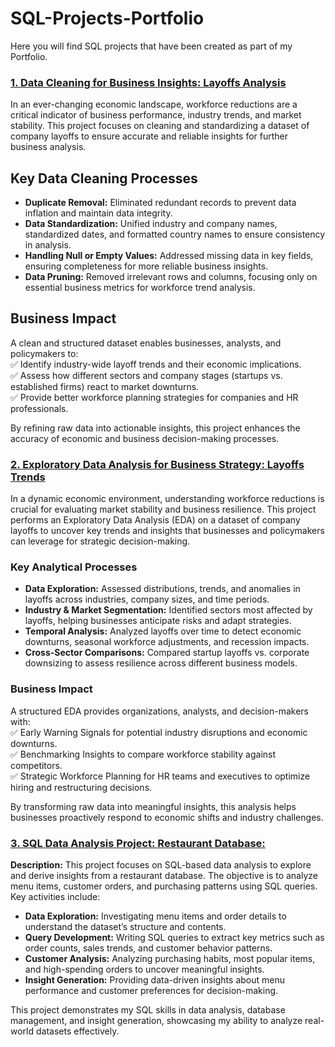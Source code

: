 # SQL-Projects-Portfolio
Here you will find SQL projects that have been created as part of my Portfolio. 


### [**1. Data Cleaning for Business Insights: Layoffs Analysis**](https://github.com/laugima/SQL-Projects-Portfolio/blob/main/PROJECT%201%20-%20Data%20Cleaning%20for%20Business%20Insights%3A%20Layoffs%20Analysis.sql)
In an ever-changing economic landscape, workforce reductions are a critical indicator of business performance, industry trends, and market stability. This project focuses on cleaning and standardizing a dataset of company layoffs to ensure accurate and reliable insights for further business analysis.

## **Key Data Cleaning Processes**  
- **Duplicate Removal:** Eliminated redundant records to prevent data inflation and maintain data integrity.  
- **Data Standardization:** Unified industry and company names, standardized dates, and formatted country names to ensure consistency in analysis.  
- **Handling Null or Empty Values:** Addressed missing data in key fields, ensuring completeness for more reliable business insights.  
- **Data Pruning:** Removed irrelevant rows and columns, focusing only on essential business metrics for workforce trend analysis.  

## **Business Impact**  
A clean and structured dataset enables businesses, analysts, and policymakers to:  
✅ Identify industry-wide layoff trends and their economic implications.  
✅ Assess how different sectors and company stages (startups vs. established firms) react to market downturns.  
✅ Provide better workforce planning strategies for companies and HR professionals.  

By refining raw data into actionable insights, this project enhances the accuracy of economic and business decision-making processes.



### [2. Exploratory Data Analysis for Business Strategy: Layoffs Trends](https://github.com/laugima/SQL-Projects-Portfolio/blob/main/PROJECT%202%20-%20Exploratory%20Data%20Analysis%20for%20Business%20Strategy:%20Layoffs%20Trends.sql)
In a dynamic economic environment, understanding workforce reductions is crucial for evaluating market stability and business resilience. This project performs an Exploratory Data Analysis (EDA) on a dataset of company layoffs to uncover key trends and insights that businesses and policymakers can leverage for strategic decision-making.  

### Key Analytical Processes
- **Data Exploration:** Assessed distributions, trends, and anomalies in layoffs across industries, company sizes, and time periods.  
- **Industry & Market Segmentation:** Identified sectors most affected by layoffs, helping businesses anticipate risks and adapt strategies.  
- **Temporal Analysis:** Analyzed layoffs over time to detect economic downturns, seasonal workforce adjustments, and recession impacts.  
- **Cross-Sector Comparisons:** Compared startup layoffs vs. corporate downsizing to assess resilience across different business models.  

### Business Impact  
A structured EDA provides organizations, analysts, and decision-makers with:  
✅ Early Warning Signals for potential industry disruptions and economic downturns.  
✅ Benchmarking Insights to compare workforce stability against competitors.  
✅ Strategic Workforce Planning for HR teams and executives to optimize hiring and restructuring decisions.  

By transforming raw data into meaningful insights, this analysis helps businesses proactively respond to economic shifts and industry challenges.  


### [3. SQL Data Analysis Project: Restaurant Database:](https://github.com/laugima/SQL-Projects-Portfolio/blob/main/PROJECT%203%20-%20Restaurant%20Database%20Analysis.sql)
**Description:**
This project focuses on SQL-based data analysis to explore and derive insights from a restaurant database. The objective is to analyze menu items, customer orders, and purchasing patterns using SQL queries. Key activities include:
- **Data Exploration:** Investigating menu items and order details to understand the dataset’s structure and contents.
- **Query Development:** Writing SQL queries to extract key metrics such as order counts, sales trends, and customer behavior patterns.
- **Customer Analysis:** Analyzing purchasing habits, most popular items, and high-spending orders to uncover meaningful insights.
- **Insight Generation:** Providing data-driven insights about menu performance and customer preferences for decision-making.

This project demonstrates my SQL skills in data analysis, database management, and insight generation, showcasing my ability to analyze real-world datasets effectively.


